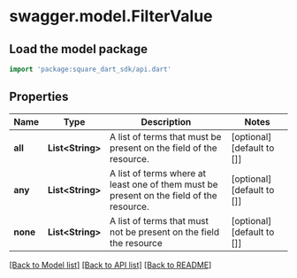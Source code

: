 # swagger.model.FilterValue

## Load the model package
```dart
import 'package:square_dart_sdk/api.dart'
```

## Properties
Name | Type | Description | Notes
------------ | ------------- | ------------- | -------------
**all** | **List&lt;String&gt;** | A list of terms that must be present on the field of the resource. | [optional] [default to []]
**any** | **List&lt;String&gt;** | A list of terms where at least one of them must be present on the field of the resource. | [optional] [default to []]
**none** | **List&lt;String&gt;** | A list of terms that must not be present on the field the resource | [optional] [default to []]

[[Back to Model list]](../README.md#documentation-for-models) [[Back to API list]](../README.md#documentation-for-api-endpoints) [[Back to README]](../README.md)


